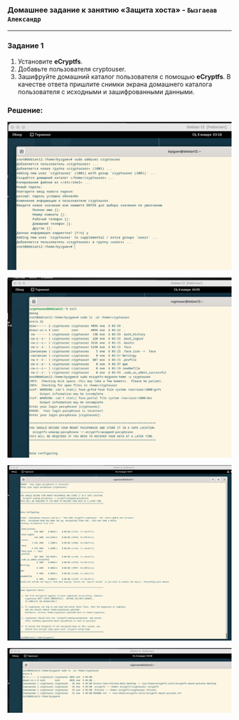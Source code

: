 ### Домашнее задание к занятию «Защита хоста» - `Бызгаеав Александр`  

---  

### Задание 1

1. Установите **eCryptfs**.
2. Добавьте пользователя cryptouser.
3. Зашифруйте домашний каталог пользователя с помощью **eCryptfs**.
В качестве ответа  пришлите снимки экрана домашнего каталога пользователя с исходными и зашифрованными данными.

### Решение:

![image](https://github.com/Byzgaev-I/Host-Protection/blob/main/Host-1.png)

![image](https://github.com/Byzgaev-I/Host-Protection/blob/main/Host%201-2.png)

![image](https://github.com/Byzgaev-I/Host-Protection/blob/main/Host-1-3.png)

![image](https://github.com/Byzgaev-I/Host-Protection/blob/main/Host-1-4.png)

